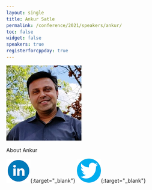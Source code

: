 ```yaml
---
layout: single
title: Ankur Satle
permalink: /conference/2021/speakers/ankur/
toc: false
widget: false
speakers: true
registerforcppday: true
---
```


![Ankur Satle](/conference/2021/graphics/ankur.jpg "Ankur Satle")


About Ankur

[![Ankur Satle](/assets/images/linkedin.png "Ankur Satle")](https://www.linkedin.com/in/ankursatle/){:target="_blank"}
[![Ankur Satle](/assets/images/twitter.png "Ankur Satle")](https://twitter.com/AnkurSatle){:target="_blank"}
